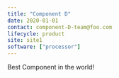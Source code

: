 ```yaml
---
title: "Component D"
date: 2020-01-01
contact: component-D-team@foo.com
lifecycle: product
site: site1
software: ["processor"]
---
```


Best Component in the world!

